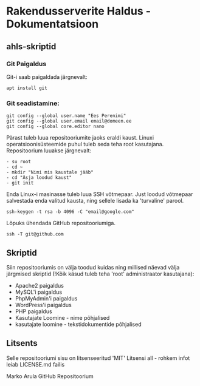 # Rakendusserverite Haldus - Dokumentatsioon

## ahls-skriptid

### Git Paigaldus
Git-i saab paigaldada järgnevalt:
```
apt install git
```

### Git seadistamine:
```
git config --global user.name "Ees Perenimi"
git config --global user.email email@domeen.ee
git config --global core.editor nano
```

Pärast tuleb luua repositooriumite jaoks eraldi kaust. Linuxi operatsioonisüsteemide puhul tuleb seda teha root kasutajana. Repositoorium luuakse järgnevalt:
```
- su root
- cd ~
- mkdir "Nimi mis kaustale jääb"
- cd "Äsja loodud kaust"
- git init
```
Enda Linux-i masinasse tuleb luua SSH võtmepaar. Just loodud võtmepaar salvestada enda valitud kausta, ning sellele lisada ka 'turvaline' parool.
```
ssh-keygen -t rsa -b 4096 -C "email@google.com"
```
Lõpuks ühendada GitHub repositooriumiga.
```
ssh -T git@github.com
```

## Skriptid
Siin repositooriumis on välja toodud kuidas ning millised näevad välja järgmised skriptid (!Kõik käsud tuleb teha 'root' administraator kasutajana):

- Apache2 paigaldus
- MySQL'i paigaldus
- PhpMyAdmin'i paigaldus
- WordPress'i paigaldus
- PHP paigaldus
- Kasutajate Loomine - nime põhjalised
- kasutajate loomine - tekstidokumentide põhjalised

## Litsents
Selle repositooriumi sisu on litsenseeritud 'MIT' Litsensi all - rohkem infot leiab LICENSE.md failis

Marko Arula GitHub Repositoorium
